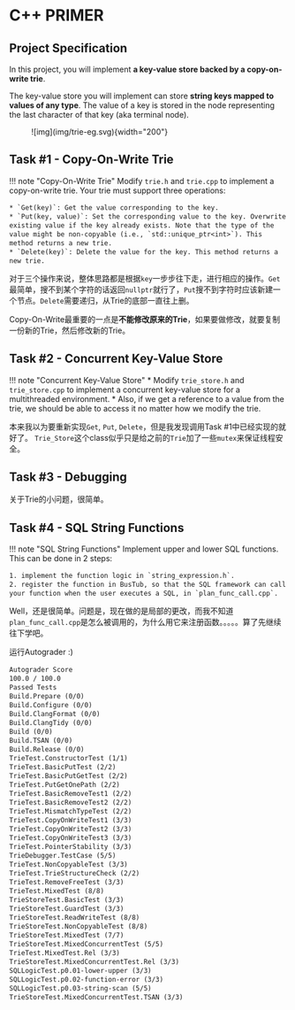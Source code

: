 # C++ PRIMER

## Project Specification

In this project, you will implement **a key-value store backed by a copy-on-write trie**.

The key-value store you will implement can store **string keys mapped to values of any type**. The value of a key is stored in the node representing the last character of that key (aka terminal node).


<figure markdown>
![img](img/trie-eg.svg){width="200"}
</figure>

## Task #1 - Copy-On-Write Trie

!!! note "Copy-On-Write Trie"
    Modify `trie.h` and `trie.cpp` to implement a copy-on-write trie. Your trie must support three operations:

    * `Get(key)`: Get the value corresponding to the key.
    * `Put(key, value)`: Set the corresponding value to the key. Overwrite existing value if the key already exists. Note that the type of the value might be non-copyable (i.e., `std::unique_ptr<int>`). This method returns a new trie.
    * `Delete(key)`: Delete the value for the key. This method returns a new trie.

对于三个操作来说，整体思路都是根据`key`一步步往下走，进行相应的操作。`Get`最简单，搜不到某个字符的话返回`nullptr`就行了，`Put`搜不到字符时应该新建一个节点。`Delete`需要递归，从Trie的底部一直往上删。

Copy-On-Write最重要的一点是**不能修改原来的Trie**，如果要做修改，就要复制一份新的Trie，然后修改新的Trie。

## Task #2 - Concurrent Key-Value Store

!!! note "Concurrent Key-Value Store"
    * Modify `trie_store.h` and `trie_store.cpp` to implement a concurrent key-value store for a multithreaded environment.
    * Also, if we get a reference to a value from the trie, we should be able to access it no matter how we modify the trie.

本来我以为要重新实现`Get`, `Put`, `Delete`，但是我发现调用Task #1中已经实现的就好了。
`Trie_Store`这个class似乎只是给之前的`Trie`加了一些`mutex`来保证线程安全。

## Task #3 - Debugging

关于Trie的小问题，很简单。

## Task #4 - SQL String Functions

!!! note "SQL String Functions"
    Implement upper and lower SQL functions. This can be done in 2 steps:
    
    1. implement the function logic in `string_expression.h`.
    2. register the function in BusTub, so that the SQL framework can call your function when the user executes a SQL, in `plan_func_call.cpp`.

Well，还是很简单。问题是，现在做的是局部的更改，而我不知道`plan_func_call.cpp`是怎么被调用的，为什么用它来注册函数。。。。。算了先继续往下学吧。

运行Autograder :)
```
Autograder Score
100.0 / 100.0
Passed Tests
Build.Prepare (0/0)
Build.Configure (0/0)
Build.ClangFormat (0/0)
Build.ClangTidy (0/0)
Build (0/0)
Build.TSAN (0/0)
Build.Release (0/0)
TrieTest.ConstructorTest (1/1)
TrieTest.BasicPutTest (2/2)
TrieTest.BasicPutGetTest (2/2)
TrieTest.PutGetOnePath (2/2)
TrieTest.BasicRemoveTest1 (2/2)
TrieTest.BasicRemoveTest2 (2/2)
TrieTest.MismatchTypeTest (2/2)
TrieTest.CopyOnWriteTest1 (3/3)
TrieTest.CopyOnWriteTest2 (3/3)
TrieTest.CopyOnWriteTest3 (3/3)
TrieTest.PointerStability (3/3)
TrieDebugger.TestCase (5/5)
TrieTest.NonCopyableTest (3/3)
TrieTest.TrieStructureCheck (2/2)
TrieTest.RemoveFreeTest (3/3)
TrieTest.MixedTest (8/8)
TrieStoreTest.BasicTest (3/3)
TrieStoreTest.GuardTest (3/3)
TrieStoreTest.ReadWriteTest (8/8)
TrieStoreTest.NonCopyableTest (8/8)
TrieStoreTest.MixedTest (7/7)
TrieStoreTest.MixedConcurrentTest (5/5)
TrieTest.MixedTest.Rel (3/3)
TrieStoreTest.MixedConcurrentTest.Rel (3/3)
SQLLogicTest.p0.01-lower-upper (3/3)
SQLLogicTest.p0.02-function-error (3/3)
SQLLogicTest.p0.03-string-scan (5/5)
TrieStoreTest.MixedConcurrentTest.TSAN (3/3)
```